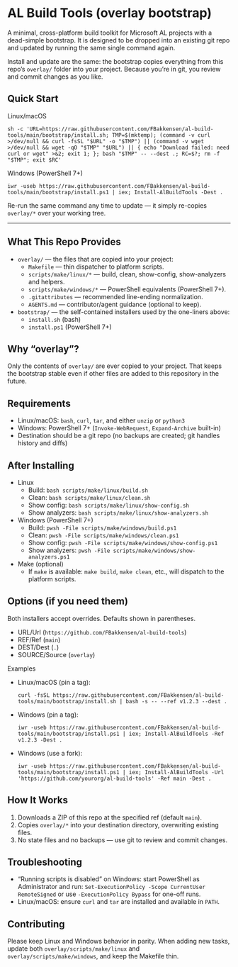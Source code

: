 # AL Build Tools (overlay bootstrap)

A minimal, cross-platform build toolkit for Microsoft AL projects with a dead-simple bootstrap. It is designed to be dropped into an existing git repo and updated by running the same single command again.

Install and update are the same: the bootstrap copies everything from this repo’s `overlay/` folder into your project. Because you’re in git, you review and commit changes as you like.

## Quick Start

Linux/macOS
```
sh -c 'URL=https://raw.githubusercontent.com/FBakkensen/al-build-tools/main/bootstrap/install.sh; TMP=$(mktemp); (command -v curl >/dev/null && curl -fsSL "$URL" -o "$TMP") || (command -v wget >/dev/null && wget -qO "$TMP" "$URL") || { echo "Download failed: need curl or wget" >&2; exit 1; }; bash "$TMP" -- --dest .; RC=$?; rm -f "$TMP"; exit $RC'
```

Windows (PowerShell 7+)
```
iwr -useb https://raw.githubusercontent.com/FBakkensen/al-build-tools/main/bootstrap/install.ps1 | iex; Install-AlBuildTools -Dest .
```

Re-run the same command any time to update — it simply re-copies `overlay/*` over your working tree.

---

## What This Repo Provides

- `overlay/` — the files that are copied into your project:
  - `Makefile` — thin dispatcher to platform scripts.
  - `scripts/make/linux/*` — build, clean, show-config, show-analyzers and helpers.
  - `scripts/make/windows/*` — PowerShell equivalents (PowerShell 7+).
  - `.gitattributes` — recommended line-ending normalization.
  - `AGENTS.md` — contributor/agent guidance (optional to keep).
- `bootstrap/` — the self-contained installers used by the one-liners above:
  - `install.sh` (bash)
  - `install.ps1` (PowerShell 7+)

## Why “overlay”?

Only the contents of `overlay/` are ever copied to your project. That keeps the bootstrap stable even if other files are added to this repository in the future.

## Requirements

- Linux/macOS: `bash`, `curl`, `tar`, and either `unzip` or `python3`
- Windows: PowerShell 7+ (`Invoke-WebRequest`, `Expand-Archive` built-in)
- Destination should be a git repo (no backups are created; git handles history and diffs)

## After Installing

- Linux
  - Build: `bash scripts/make/linux/build.sh`
  - Clean: `bash scripts/make/linux/clean.sh`
  - Show config: `bash scripts/make/linux/show-config.sh`
  - Show analyzers: `bash scripts/make/linux/show-analyzers.sh`
- Windows (PowerShell 7+)
  - Build: `pwsh -File scripts/make/windows/build.ps1`
  - Clean: `pwsh -File scripts/make/windows/clean.ps1`
  - Show config: `pwsh -File scripts/make/windows/show-config.ps1`
  - Show analyzers: `pwsh -File scripts/make/windows/show-analyzers.ps1`
- Make (optional)
  - If `make` is available: `make build`, `make clean`, etc., will dispatch to the platform scripts.

## Options (if you need them)

Both installers accept overrides. Defaults shown in parentheses.

- URL/Url (`https://github.com/FBakkensen/al-build-tools`)
- REF/Ref (`main`)
- DEST/Dest (`.`)
- SOURCE/Source (`overlay`)

Examples
- Linux/macOS (pin a tag):
  ```
  curl -fsSL https://raw.githubusercontent.com/FBakkensen/al-build-tools/main/bootstrap/install.sh | bash -s -- --ref v1.2.3 --dest .
  ```
- Windows (pin a tag):
  ```
  iwr -useb https://raw.githubusercontent.com/FBakkensen/al-build-tools/main/bootstrap/install.ps1 | iex; Install-AlBuildTools -Ref v1.2.3 -Dest .
  ```
- Windows (use a fork):
  ```
  iwr -useb https://raw.githubusercontent.com/FBakkensen/al-build-tools/main/bootstrap/install.ps1 | iex; Install-AlBuildTools -Url 'https://github.com/yourorg/al-build-tools' -Ref main -Dest .
  ```

## How It Works

1. Downloads a ZIP of this repo at the specified ref (default `main`).
2. Copies `overlay/*` into your destination directory, overwriting existing files.
3. No state files and no backups — use git to review and commit changes.

## Troubleshooting

- “Running scripts is disabled” on Windows: start PowerShell as Administrator and run:
  `Set-ExecutionPolicy -Scope CurrentUser RemoteSigned` or use `-ExecutionPolicy Bypass` for one-off runs.
- Linux/macOS: ensure `curl` and `tar` are installed and available in `PATH`.

## Contributing

Please keep Linux and Windows behavior in parity. When adding new tasks, update both `overlay/scripts/make/linux` and `overlay/scripts/make/windows`, and keep the Makefile thin.

